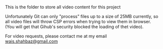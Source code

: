 This is the folder to store all video content for this project

Unfortunately Git can only "process" files up to a size of 25MB currently, so all video files will throw CSP errors when trying to view them in browser.
(You will get that Gihub's security blocked the loading of thet video).

For video requests, please contact me at my email [wais.shahbaz@gmail.com](mailto:wais.shahbaz@gmial.com)
